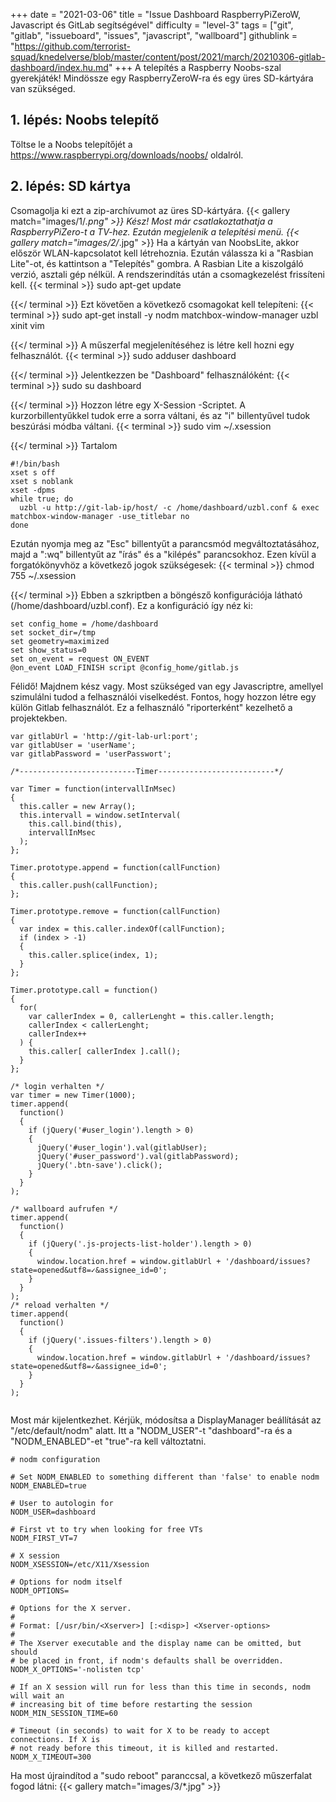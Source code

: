 +++
date = "2021-03-06"
title = "Issue Dashboard RaspberryPiZeroW, Javascript és GitLab segítségével"
difficulty = "level-3"
tags = ["git", "gitlab", "issueboard", "issues", "javascript", "wallboard"]
githublink = "https://github.com/terrorist-squad/knedelverse/blob/master/content/post/2021/march/20210306-gitlab-dashboard/index.hu.md"
+++
A telepítés a Raspberry Noobs-szal gyerekjáték! Mindössze egy RaspberryZeroW-ra és egy üres SD-kártyára van szükséged.
## 1. lépés: Noobs telepítő
Töltse le a Noobs telepítőjét a https://www.raspberrypi.org/downloads/noobs/ oldalról.
## 2. lépés: SD kártya
Csomagolja ki ezt a zip-archívumot az üres SD-kártyára.
{{< gallery match="images/1/*.png" >}}
Kész! Most már csatlakoztathatja a RaspberryPiZero-t a TV-hez. Ezután megjelenik a telepítési menü.
{{< gallery match="images/2/*.jpg" >}}
Ha a kártyán van NoobsLite, akkor először WLAN-kapcsolatot kell létrehoznia. Ezután válassza ki a "Rasbian Lite"-ot, és kattintson a "Telepítés" gombra. A Rasbian Lite a kiszolgáló verzió, asztali gép nélkül. A rendszerindítás után a csomagkezelést frissíteni kell.
{{< terminal >}}
sudo apt-get update

{{</ terminal >}}
Ezt követően a következő csomagokat kell telepíteni:
{{< terminal >}}
sudo apt-get install -y nodm matchbox-window-manager uzbl xinit vim

{{</ terminal >}}
A műszerfal megjelenítéséhez is létre kell hozni egy felhasználót.
{{< terminal >}}
sudo adduser dashboard

{{</ terminal >}}
Jelentkezzen be "Dashboard" felhasználóként:
{{< terminal >}}
sudo su dashboard

{{</ terminal >}}
Hozzon létre egy X-Session -Scriptet. A kurzorbillentyűkkel tudok erre a sorra váltani, és az "i" billentyűvel tudok beszúrási módba váltani.
{{< terminal >}}
sudo vim ~/.xsession

{{</ terminal >}}
Tartalom
```
#!/bin/bash 
xset s off 
xset s noblank 
xset -dpms 
while true; do 
  uzbl -u http://git-lab-ip/host/ -c /home/dashboard/uzbl.conf & exec matchbox-window-manager -use_titlebar no
done

```
Ezután nyomja meg az "Esc" billentyűt a parancsmód megváltoztatásához, majd a ":wq" billentyűt az "írás" és a "kilépés" parancsokhoz. Ezen kívül a forgatókönyvhöz a következő jogok szükségesek:
{{< terminal >}}
chmod 755 ~/.xsession

{{</ terminal >}}
Ebben a szkriptben a böngésző konfigurációja látható (/home/dashboard/uzbl.conf). Ez a konfiguráció így néz ki:
```
set config_home = /home/dashboard 
set socket_dir=/tmp 
set geometry=maximized 
set show_status=0 
set on_event = request ON_EVENT 
@on_event LOAD_FINISH script @config_home/gitlab.js

```
Félidő! Majdnem kész vagy. Most szükséged van egy Javascriptre, amellyel szimulálni tudod a felhasználói viselkedést. Fontos, hogy hozzon létre egy külön Gitlab felhasználót. Ez a felhasználó "riporterként" kezelhető a projektekben.
```
var gitlabUrl = 'http://git-lab-url:port';
var gitlabUser = 'userName';
var gitlabPassword = 'userPasswort';

/*--------------------------Timer--------------------------*/

var Timer = function(intervallInMsec)
{
  this.caller = new Array();
  this.intervall = window.setInterval(
    this.call.bind(this),
    intervallInMsec
  );
};

Timer.prototype.append = function(callFunction)
{
  this.caller.push(callFunction);
};

Timer.prototype.remove = function(callFunction)
{
  var index = this.caller.indexOf(callFunction);
  if (index > -1) 
  {
    this.caller.splice(index, 1);
  }
};

Timer.prototype.call = function()
{
  for(
    var callerIndex = 0, callerLenght = this.caller.length;
    callerIndex < callerLenght;
    callerIndex++
  ) {
    this.caller[ callerIndex ].call();
  }
};

/* login verhalten */
var timer = new Timer(1000);
timer.append(
  function()
  {
    if (jQuery('#user_login').length > 0)
    {
      jQuery('#user_login').val(gitlabUser);
      jQuery('#user_password').val(gitlabPassword);
      jQuery('.btn-save').click();
    }
  }
);

/* wallboard aufrufen */
timer.append(
  function()
  {
    if (jQuery('.js-projects-list-holder').length > 0)
    {
      window.location.href = window.gitlabUrl + '/dashboard/issues?state=opened&utf8=✓&assignee_id=0';
    }
  }
);
/* reload verhalten */
timer.append(
  function()
  {
    if (jQuery('.issues-filters').length > 0)
    {
      window.location.href = window.gitlabUrl + '/dashboard/issues?state=opened&utf8=✓&assignee_id=0';
    }
  }
);


```
Most már kijelentkezhet. Kérjük, módosítsa a DisplayManager beállítását az "/etc/default/nodm" alatt. Itt a "NODM_USER"-t "dashboard"-ra és a "NODM_ENABLED"-et "true"-ra kell változtatni.
```
# nodm configuration

# Set NODM_ENABLED to something different than 'false' to enable nodm
NODM_ENABLED=true

# User to autologin for
NODM_USER=dashboard

# First vt to try when looking for free VTs
NODM_FIRST_VT=7

# X session
NODM_XSESSION=/etc/X11/Xsession

# Options for nodm itself
NODM_OPTIONS=

# Options for the X server.
#
# Format: [/usr/bin/<Xserver>] [:<disp>] <Xserver-options>
#
# The Xserver executable and the display name can be omitted, but should
# be placed in front, if nodm's defaults shall be overridden.
NODM_X_OPTIONS='-nolisten tcp'

# If an X session will run for less than this time in seconds, nodm will wait an
# increasing bit of time before restarting the session
NODM_MIN_SESSION_TIME=60

# Timeout (in seconds) to wait for X to be ready to accept connections. If X is
# not ready before this timeout, it is killed and restarted.
NODM_X_TIMEOUT=300

```
Ha most újraindítod a "sudo reboot" paranccsal, a következő műszerfalat fogod látni:
{{< gallery match="images/3/*.jpg" >}}
